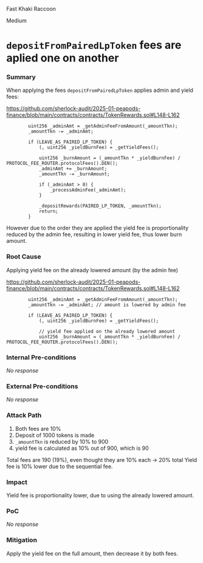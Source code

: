 Fast Khaki Raccoon

Medium

# `depositFromPairedLpToken` fees are aplied one on another

### Summary

When applying the fees `depositFromPairedLpToken` applies admin and yield fees:

https://github.com/sherlock-audit/2025-01-peapods-finance/blob/main/contracts/contracts/TokenRewards.sol#L148-L162
```solidity
        uint256 _adminAmt = _getAdminFeeFromAmount(_amountTkn);
        _amountTkn -= _adminAmt;

        if (LEAVE_AS_PAIRED_LP_TOKEN) {
            (, uint256 _yieldBurnFee) = _getYieldFees();

            uint256 _burnAmount = (_amountTkn * _yieldBurnFee) / PROTOCOL_FEE_ROUTER.protocolFees().DEN();
            _adminAmt += _burnAmount;
            _amountTkn -= _burnAmount;

            if (_adminAmt > 0) {
                _processAdminFee(_adminAmt);
            }

            _depositRewards(PAIRED_LP_TOKEN, _amountTkn);
            return;
        }
```

However due to the order they are applied the yield fee is proportionality reduced by the admin fee, resulting in lower yield fee, thus lower burn amount.

### Root Cause

Applying yield fee on the already lowered amount (by the admin fee)

https://github.com/sherlock-audit/2025-01-peapods-finance/blob/main/contracts/contracts/TokenRewards.sol#L148-L162
```solidity
        uint256 _adminAmt = _getAdminFeeFromAmount(_amountTkn);
        _amountTkn -= _adminAmt; // amount is lowered by admin fee

        if (LEAVE_AS_PAIRED_LP_TOKEN) {
            (, uint256 _yieldBurnFee) = _getYieldFees();

            // yield fee applied on the already lowered amount
            uint256 _burnAmount = (_amountTkn * _yieldBurnFee) / PROTOCOL_FEE_ROUTER.protocolFees().DEN();
```

### Internal Pre-conditions

_No response_

### External Pre-conditions

_No response_

### Attack Path
1. Both fees are 10%
2. Deposit of 1000 tokens is made
3. `_amountTkn` is reduced by 10% to 900
4. yield fee is calculated as 10% out of 900, which is 90

Total fees are 190 (19%), even thought they are 10% each -> 20% total
Yield fee is 10% lower due to the sequential fee.

### Impact

Yield fee is proportionality lower, due to using the already lowered amount.

### PoC

_No response_

### Mitigation

Apply the yield fee on the full amount, then decrease it by both fees.